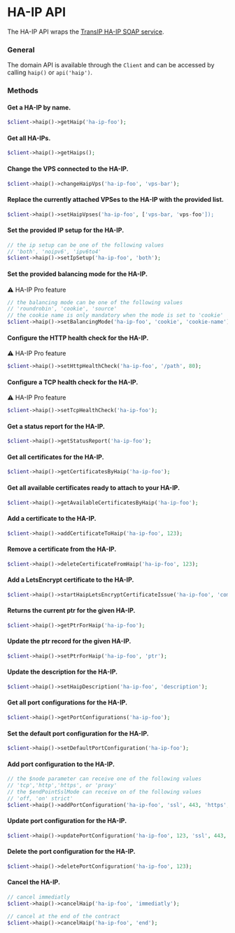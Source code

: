 HA-IP API
===============
The HA-IP API wraps the [TransIP HA-IP SOAP service](https://api.transip.nl/wsdl/?service=HaipService).

### General
The domain API is available through the `Client` and can be accessed by calling `haip()` or `api('haip')`.

### Methods

#### Get a HA-IP by name.
````php
$client->haip()->getHaip('ha-ip-foo');
````

#### Get all HA-IPs.
````php
$client->haip()->getHaips();
````

#### Change the VPS connected to the HA-IP.
````php
$client->haip()->changeHaipVps('ha-ip-foo', 'vps-bar');
````

#### Replace the currently attached VPSes to the HA-IP with the provided list.
````php
$client->haip()->setHaipVpses('ha-ip-foo', ['vps-bar, 'vps-foo']);
````

#### Set the provided IP setup for the HA-IP.
````php
// the ip setup can be one of the following values
// 'both', 'noipv6', 'ipv6to4'
$client->haip()->setIpSetup('ha-ip-foo', 'both');
````

#### Set the provided balancing mode for the HA-IP.

:warning:	HA-IP Pro feature

````php
// the balancing mode can be one of the following values
// 'roundrobin', 'cookie', 'source'
// the cookie name is only mandatory when the mode is set to 'cookie'
$client->haip()->setBalancingMode('ha-ip-foo', 'cookie', 'cookie-name');
````

#### Configure the HTTP health check for the HA-IP.

:warning:	HA-IP Pro feature

````php
$client->haip()->setHttpHealthCheck('ha-ip-foo', '/path', 80);
````

#### Configure a TCP health check for the HA-IP.

:warning:	HA-IP Pro feature

````php
$client->haip()->setTcpHealthCheck('ha-ip-foo');
````

#### Get a status report for the HA-IP.
````php
$client->haip()->getStatusReport('ha-ip-foo');
````

#### Get all certificates for the HA-IP.
````php
$client->haip()->getCertificatesByHaip('ha-ip-foo');
````

#### Get all available certificates ready to attach to your HA-IP.
````php
$client->haip()->getAvailableCertificatesByHaip('ha-ip-foo');
````

#### Add a certificate to the HA-IP.
````php
$client->haip()->addCertificateToHaip('ha-ip-foo', 123);
````

#### Remove a certificate from the HA-IP.
````php
$client->haip()->deleteCertificateFromHaip('ha-ip-foo', 123);
````

#### Add a LetsEncrypt certificate to the HA-IP.
````php
$client->haip()->startHaipLetsEncryptCertificateIssue('ha-ip-foo', 'common-name');
````

#### Returns the current ptr for the given HA-IP.
````php
$client->haip()->getPtrForHaip('ha-ip-foo');
````
#### Update the ptr record for the given HA-IP.
````php
$client->haip()->setPtrForHaip('ha-ip-foo', 'ptr');
````

#### Update the description for the HA-IP.
````php
$client->haip()->setHaipDescription('ha-ip-foo', 'description');
````

#### Get all port configurations for the HA-IP.
````php
$client->haip()->getPortConfigurations('ha-ip-foo');
````

#### Set the default port configuration for the HA-IP.
````php
$client->haip()->setDefaultPortConfiguration('ha-ip-foo');
````

#### Add port configuration to the HA-IP.
````php
// the $node parameter can receive one of the following values
// 'tcp','http','https', or 'proxy'
// the $endPointSslMode can receive on of the following values
// 'off, 'on' strict'
$client->haip()->addPortConfiguration('ha-ip-foo', 'ssl', 443, 'https', 'on');
````

#### Update port configuration for the HA-IP.
````php
$client->haip()->updatePortConfiguration('ha-ip-foo', 123, 'ssl', 443, 'https', 'on');
````

#### Delete the port configuration for the HA-IP.
````php
$client->haip()->deletePortConfiguration('ha-ip-foo', 123);
````

#### Cancel the HA-IP.
````php
// cancel immediatly
$client->haip()->cancelHaip('ha-ip-foo', 'immediatly');

// cancel at the end of the contract
$client->haip()->cancelHaip('ha-ip-foo', 'end');
````
